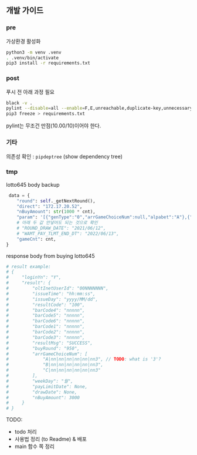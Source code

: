 ## 개발 가이드

### pre

가상환경 활성화

```sh
python3 -m venv .venv
. .venv/bin/activate
pip3 install -r requirements.txt
```

### post

푸시 전 아래 과정 필요

```sh
black -v .
pylint --disable=all --enable=F,E,unreachable,duplicate-key,unnecessary-semicolon,global-variable-not-assigned,unused-variable,binary-op-exception,bad-format-string,anomalous-backslash-in-string,bad-open-mode --disable=E0402 --msg-template='{line}:{column} ({category}) {symbol}:{msg}' --reports=n --output-format=text \*_/_.py
pip3 freeze > requirements.txt
```

pylint는 무조건 만점(10.00/10)이어야 한다.

### 기타

의존성 확인 : `pipdeptree` (show dependency tree)

### tmp

lotto645 body backup

```python
 data = {
    "round": self._getNextRound(),
    "direct": "172.17.20.52",
    "nBuyAmount": str(1000 * cnt),
    "param": '[{"genType":"0","arrGameChoiceNum":null,"alpabet":"A"},{"genType":"0","arrGameChoiceNum":null,"alpabet":"B"},{"genType":"0","arrGameChoiceNum":null,"alpabet":"C"}]',
    # 아래 두 값 안넣어도 되는 것으로 확인
    # "ROUND_DRAW_DATE": "2021/06/12",
    # "WAMT_PAY_TLMT_END_DT": "2022/06/13",
    "gameCnt": cnt,
}
```

response body from buying lotto645

```python
# result example:
# {
#     "loginYn": "Y",
#     "result": {
#         "oltInetUserId": "00NNNNNNN",
#         "issueTime": "hh:mm:ss",
#         "issueDay": "yyyy/MM/dd",
#         "resultCode": "100",
#         "barCode4": "nnnnn",
#         "barCode5": "nnnnn",
#         "barCode6": "nnnnn",
#         "barCode1": "nnnnn",
#         "barCode2": "nnnnn",
#         "barCode3": "nnnnn",
#         "resultMsg": "SUCCESS",
#         "buyRound": "950",
#         "arrGameChoiceNum": [
#             "A|nn|nn|nn|nn|nn|nn3", // TODO: what is '3'?
#             "B|nn|nn|nn|nn|nn|nn3",
#             "C|nn|nn|nn|nn|nn|nn3"
#         ],
#         "weekDay": "월",
#         "payLimitDate": None,
#         "drawDate": None,
#         "nBuyAmount": 3000
#     }
# }
```

TODO:

- todo 처리
- 사용법 정리 (to Readme) & 배포
- main 함수 쪽 정리
